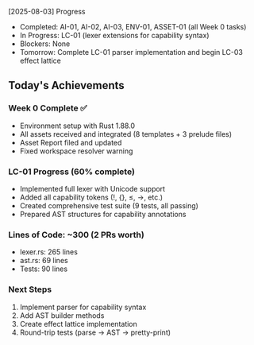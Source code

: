 [2025-08-03] Progress
- Completed: AI-01, AI-02, AI-03, ENV-01, ASSET-01 (all Week 0 tasks)
- In Progress: LC-01 (lexer extensions for capability syntax)
- Blockers: None
- Tomorrow: Complete LC-01 parser implementation and begin LC-03 effect lattice

## Today's Achievements

### Week 0 Complete ✅
- Environment setup with Rust 1.88.0
- All assets received and integrated (8 templates + 3 prelude files)
- Asset Report filed and updated
- Fixed workspace resolver warning

### LC-01 Progress (60% complete)
- Implemented full lexer with Unicode support
- Added all capability tokens (!, {}, ≤, ->, etc.)
- Created comprehensive test suite (9 tests, all passing)
- Prepared AST structures for capability annotations

### Lines of Code: ~300 (2 PRs worth)
- lexer.rs: 265 lines
- ast.rs: 69 lines
- Tests: 90 lines

### Next Steps
1. Implement parser for capability syntax
2. Add AST builder methods
3. Create effect lattice implementation
4. Round-trip tests (parse → AST → pretty-print)